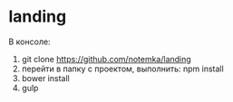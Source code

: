 # landing<br>

В консоле: <br>
1. git clone https://github.com/notemka/landing <br>
2. перейти в папку с проектом, выполнить: npm install <br>
3. bower install <br>
4. gulp

